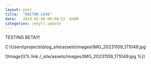 ```yaml
---
layout: post
title:  "DOCTOR LOVE"
date:   2024-02-08 00:00:22 -0400
categories: jekyll update
---
```


TESTING BETA!!!

C:\Users\projects\blog\_site\assets\images\IMG_20231109_171049.jpg

![Image]({% link /_site/assets/images/IMG_20231109_171049.jpg %})